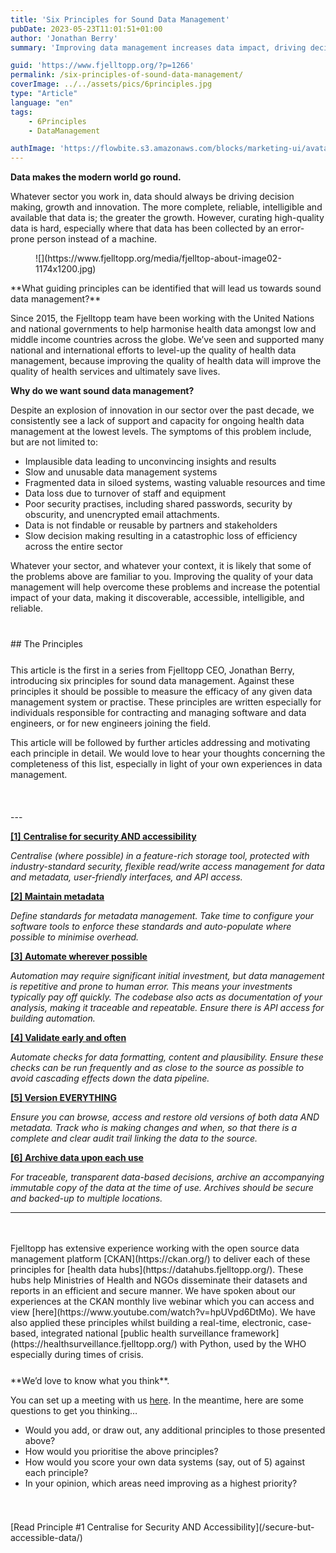 ```yaml
---
title: 'Six Principles for Sound Data Management'
pubDate: 2023-05-23T11:01:51+01:00
author: 'Jonathan Berry'
summary: 'Improving data management increases data impact, driving decision making, growth and innovation in your sector.'

guid: 'https://www.fjelltopp.org/?p=1266'
permalink: /six-principles-of-sound-data-management/
coverImage: ../../assets/pics/6principles.jpg
type: "Article"
language: "en"
tags:
    - 6Principles
    - DataManagement

authImage: 'https://flowbite.s3.amazonaws.com/blocks/marketing-ui/avatars/bonnie-green.png'
---
```


**Data makes the modern world go round.**

Whatever sector you work in, data should always be driving decision making, growth and innovation. The more complete, reliable, intelligible and available that data is; the greater the growth. However, curating high-quality data is hard, especially where that data has been collected by an error-prone person instead of a machine.

<div class="wp-block-image"><figure class="alignright size-large is-resized">![](https://www.fjelltopp.org/media/fjelltop-about-image02-1174x1200.jpg)</figure></div>**What guiding principles can be identified that will lead us towards sound data management?**

Since 2015, the Fjelltopp team have been working with the United Nations and national governments to help harmonise health data amongst low and middle income countries across the globe. We’ve seen and supported many national and international efforts to level-up the quality of health data management, because improving the quality of health data will improve the quality of health services and ultimately save lives.

**Why do we want sound data management?**

Despite an explosion of innovation in our sector over the past decade, we consistently see a lack of support and capacity for ongoing health data management at the lowest levels. The symptoms of this problem include, but are not limited to:

- Implausible data leading to unconvincing insights and results
- Slow and unusable data management systems
- Fragmented data in siloed systems, wasting valuable resources and time
- Data loss due to turnover of staff and equipment
- Poor security practises, including shared passwords, security by obscurity, and unencrypted email attachments.
- Data is not findable or reusable by partners and stakeholders
- Slow decision making resulting in a catastrophic loss of efficiency across the entire sector

Whatever your sector, and whatever your context, it is likely that some of the problems above are familiar to you. Improving the quality of your data management will help overcome these problems and increase the potential impact of your data, making it discoverable, accessible, intelligible, and reliable.

<div aria-hidden="true" class="wp-block-spacer" style="height:26px"></div>## The Principles

<div aria-hidden="true" class="wp-block-spacer" style="height:25px"></div>This article is the first in a series from Fjelltopp CEO, Jonathan Berry, introducing six principles for sound data management. Against these principles it should be possible to measure the efficacy of any given data management system or practise. These principles are written especially for individuals responsible for contracting and managing software and data engineers, or for new engineers joining the field.

This article will be followed by further articles addressing and motivating each principle in detail. We would love to hear your thoughts concerning the completeness of this list, especially in light of your own experiences in data management.

<div aria-hidden="true" class="wp-block-spacer" style="height:37px"></div>---

[**\[1\]** **Centralise for security AND accessibility**](/data-management-principle-secure-but-accessible-data/)

*Centralise (where possible) in a feature-rich storage tool, protected with industry-standard security, flexible read/write access management for data and metadata, user-friendly interfaces, and API access.*

**[\[2\] Maintain metadata](/data-management-principle-maintain-metadata)**

*Define standards for metadata management. Take time to configure your software tools to enforce these standards and auto-populate where possible to minimise overhead.*

**[\[3\] **Automate wherever possible**](/data-management-principle-automate-wherever-possible)**

*Automation may require significant initial investment, but data management is repetitive and prone to human error. This means your investments typically pay off quickly. The codebase also acts as documentation of your analysis, making it traceable and repeatable. Ensure there is API access for building automation.*

**[\[4\] Validate early and often](/data-management-principle-validate-early--often)**

*Automate checks for data formatting, content and plausibility. Ensure these checks can be run frequently and as close to the source as possible to avoid cascading effects down the data pipeline.*

**[\[5\] **Version EVERYTHING**](/data-management-principle-version-everything)**

*Ensure you can browse, access and restore old versions of both data AND metadata. Track who is making changes and when, so that there is a complete and clear audit trail linking the data to the source.*

**[\[6\] **Archive data upon each use**](/data-management-principle-archive-data-upon-each-use)**

*For traceable, transparent data-based decisions, archive an accompanying immutable copy of the data at the time of use. Archives should be secure and backed-up to multiple locations.*

---

<div aria-hidden="true" class="wp-block-spacer" style="height:34px"></div>Fjelltopp has extensive experience working with the open source data management platform [CKAN](https://ckan.org/) to deliver each of these principles for [health data hubs](https://datahubs.fjelltopp.org/). These hubs help Ministries of Health and NGOs disseminate their datasets and reports in an efficient and secure manner. We have spoken about our experiences at the CKAN monthly live webinar which you can access and view [here](https://www.youtube.com/watch?v=hpUVpd6DtMo). We have also applied these principles whilst building a real-time, electronic, case-based, integrated national [public health surveillance framework](https://healthsurveillance.fjelltopp.org/) with Python, used by the WHO especially during times of crisis.

<div aria-hidden="true" class="wp-block-spacer" style="height:25px"></div>**We’d love to know what you think**.

You can set up a meeting with us [here](https://docs.google.com/forms/d/e/1FAIpQLSdzzKi5MGz4I45KUxFhOfdwXAr9gNzWs5CRi9REblm3LVI0Hg/viewform). In the meantime, here are some questions to get you thinking…

- Would you add, or draw out, any additional principles to those presented above?
- How would you prioritise the above principles?
- How would you score your own data systems (say, out of 5) against each principle?
- In your opinion, which areas need improving as a highest priority?

<div aria-hidden="true" class="wp-block-spacer" style="height:39px"></div><div class="wp-block-buttons is-content-justification-center is-layout-flex wp-container-core-buttons-is-layout-1 wp-block-buttons-is-layout-flex"><div class="wp-block-button">[Read Principle #1 Centralise for Security AND Accessibility](/secure-but-accessible-data/)</div></div><div aria-hidden="true" class="wp-block-spacer" style="height:30px"></div>

